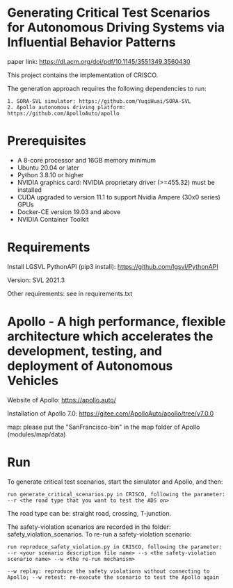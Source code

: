 # Generating Critical Test Scenarios for Autonomous Driving Systems via Influential Behavior Patterns

paper link: https://dl.acm.org/doi/pdf/10.1145/3551349.3560430

This project contains the implementation of CRISCO.

The generation approach requires the following dependencies to run:

	1. SORA-SVL simulator: https://github.com/YuqiHuai/SORA-SVL
	2. Apollo autonomous driving platform: https://github.com/ApolloAuto/apollo

# Prerequisites

* A 8-core processor and 16GB memory minimum
* Ubuntu 20.04 or later
* Python 3.8.10 or higher
* NVIDIA graphics card: NVIDIA proprietary driver (>=455.32) must be installed
* CUDA upgraded to version 11.1 to support Nvidia Ampere (30x0 series) GPUs
* Docker-CE version 19.03 and above
* NVIDIA Container Toolkit

# Requirements

Install LGSVL PythonAPI (pip3 install): https://github.com/lgsvl/PythonAPI

Version: SVL 2021.3

Other requirements: see in requirements.txt

# Apollo - A high performance, flexible architecture which accelerates the development, testing, and deployment of Autonomous Vehicles

Website of Apollo: https://apollo.auto/

Installation of Apollo 7.0: https://gitee.com/ApolloAuto/apollo/tree/v7.0.0

map: please put the "SanFrancisco-bin" in the map folder of Apollo (modules/map/data)

# Run
To generate critical test scenarios, start the simulator and Apollo, and then:

``
run generate_critical_scenarios.py in CRISCO, following the parameter: --r <the road type that you want to test the ADS on>
``

The road type can be: straight road, crossing, T-junction.

The safety-violation scenarios are recorded in the folder: safety_violation_scenarios.
To re-run a safety-violation scenario:

``
run reproduce_safety_violation.py in CRISCO, following the parameter: --r <your scenario description file name> --s <the safety-violation scenario name> --w <the re-run mechanism>
``

``
--w replay: reproduce the safety violations without connecting to Apollo; --w retest: re-execute the scenario to test the Apollo again
``


